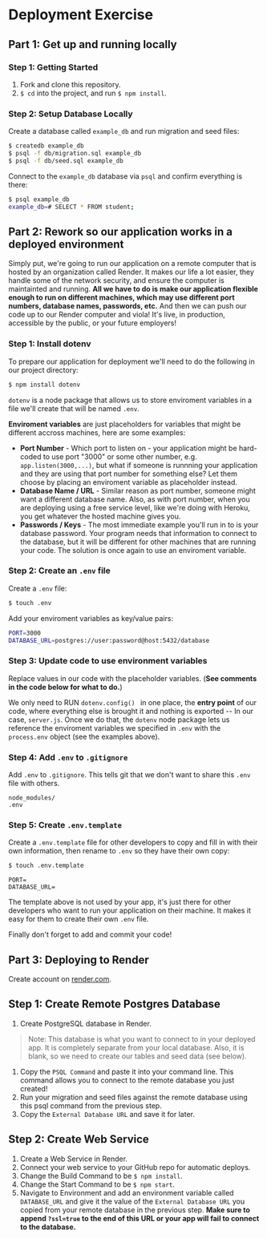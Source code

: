 # Deployment Exercise

## Part 1: Get up and running locally

### Step 1: Getting Started

1. Fork and clone this repository.
1. `$ cd` into the project, and run `$ npm install`.

### Step 2: Setup Database Locally

Create a database called `example_db` and run migration and seed files:

```sh
$ createdb example_db
$ psql -f db/migration.sql example_db
$ psql -f db/seed.sql example_db
```

Connect to the `example_db` database via `psql` and confirm everything is there:

```sh
$ psql example_db
example_db=# SELECT * FROM student;
```

## Part 2: Rework so our application works in a deployed environment

Simply put, we're going to run our application on a remote computer that is hosted by an organization called Render. It makes our life a lot easier, they handle some of the network security, and ensure the computer is maintainted and running. **All we have to do is make our application flexible enough to run on different machines, which may use different port numbers, database names, passwords, etc.** And then we can push our code up to our Render computer and viola! It's live, in production, accessible by the public, or your future employers!

### Step 1: Install dotenv

To prepare our application for deployment we'll need to do the following in our project directory:

```sh
$ npm install dotenv
```

`dotenv` is a node package that allows us to store enviroment variables in a file we'll create that will be named `.env`.

**Enviroment variables** are just placeholders for variables that might be different accross machines, here are some examples:

- **Port Number** - Which port to listen on - your application might be hard-coded to use port "3000" or some other number, e.g. `app.listen(3000,...)`, but what if someone is runnning your application and they are using that port number for something else? Let them choose by placing an enviroment variable as placeholder instead.
- **Database Name / URL** - Similar reason as port number, someone might want a different database name. Also, as with port number, when you are deploying using a free service level, like we're doing with Heroku, you get whatever the hosted machine gives you.
- **Passwords / Keys** - The most immediate example you'll run in to is your database password. Your program needs that information to connect to the database, but it will be different for other machines that are running your code. The solution is once again to use an enviroment variable.

### Step 2: Create an `.env` file

Create a `.env` file:

```sh
$ touch .env
```

Add your enviroment variables as key/value pairs:

```sh
PORT=3000
DATABASE_URL=postgres://user:password@host:5432/database
```

### Step 3: Update code to use environment variables

Replace values in our code with the placeholder variables. (**See comments in the code below for what to do.**)

We only need to RUN `dotenv.config() ` in one place, the **entry point** of our code, where everything else is brought it and nothing is exported -- In our case, `server.js`. Once we do that, the `dotenv` node package lets us reference the enviroment variables we specified in `.env` with the `process.env` object (see the examples above).

### Step 4: Add `.env` to `.gitignore`

Add `.env` to `.gitignore`. This tells git that we don't want to share this `.env` file with others.

```
node_modules/
.env
```

### Step 5: Create `.env.template`

Create a `.env.template` file for other developers to copy and fill in with their own information, then rename to `.env` so they have their own copy:

```sh
$ touch .env.template
```

```
PORT=
DATABASE_URL=
```

The template above is not used by your app, it's just there for other developers who want to run your application on their machine. It makes it easy for them to create their own `.env` file.

Finally don't forget to add and commit your code!

## Part 3: Deploying to Render

Create account on [render.com](https://render.com).

## Step 1: Create Remote Postgres Database

1. Create PostgreSQL database in Render.

> Note: This database is what you want to connect to in your deployed app. It is completely separate from your local database. Also, it is blank, so we need to create our tables and seed data (see below).

1. Copy the `PSQL Command` and paste it into your command line. This command allows you to connect to the remote database you just created!
1. Run your migration and seed files against the remote database using this psql command from the previous step.
1. Copy the `External Database URL` and save it for later.

## Step 2: Create Web Service

1. Create a Web Service in Render.
1. Connect your web service to your GitHub repo for automatic deploys.
1. Change the Build Command to be `$ npm install`.
1. Change the Start Command to be `$ npm start`.
1. Navigate to Environment and add an environment variable called `DATABASE_URL` and give it the value of the `External Database URL` you copied from your remote database in the previous step. **Make sure to append `?ssl=true` to the end of this URL or your app will fail to connect to the database.**
